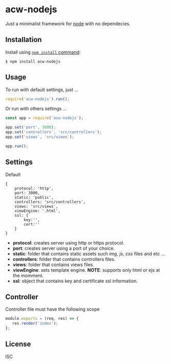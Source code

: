# acw-nodejs

  Just a minimalist framework for [node](http://nodejs.org) with no dependecies.

## Installation

Install using
[`npm install` command](https://docs.npmjs.com/getting-started/installing-npm-packages-locally):

```console
$ npm install acw-nodejs
```

## Usage

To run with default settings, just ...

```js
require('acw-nodejs').run();
```

Or run with others settings ...

```js
const app = require('acw-nodejs');

app.set('port', 3000);
app.set('controllers', 'src/controllers');
app.set('views', 'src/views');

app.run();
```
## Settings

Default

```
{
    protocol: 'http',
    port: 3000,
    static: 'public',
    controllers: 'src/controllers',
    views: 'src/views',
    viewEngine: '.html',
    ssl: {
        key:'',
        cert:''
    }
}
```

* **protocol**: creates server using http or https protocol.
* **port**: creates server using a port of your choice.
* **static**: folder that contains static assets such *img*, *js*, *css* files and etc ...
* **controllers**: folder that contains controllers files.
* **views**: folder that contains views files.
* **viewEngine**: sets template engine. **NOTE**: supports only html or ejs at the momment.
* **ssl**: object that contains key and certificate ssl information.

## Controller

Controller file must have the following scope 

```js
module.exports = (req, res) => {
   res.render('index');
};
```

## License

ISC